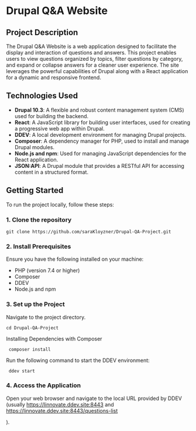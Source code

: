 # Drupal Q&A Website

## Project Description

The Drupal Q&A Website is a web application designed to facilitate the display and interaction of questions and answers. This project enables users to view questions organized by topics, filter questions by category, and expand or collapse answers for a cleaner user experience. The site leverages the powerful capabilities of Drupal along with a React application for a dynamic and responsive frontend.

## Technologies Used

- **Drupal 10.3**: A flexible and robust content management system (CMS) used for building the backend.
- **React**: A JavaScript library for building user interfaces, used for creating a progressive web app within Drupal.
- **DDEV**: A local development environment for managing Drupal projects.
- **Composer**: A dependency manager for PHP, used to install and manage Drupal modules.
- **Node.js and npm**: Used for managing JavaScript dependencies for the React application.
- **JSON:API**: A Drupal module that provides a RESTful API for accessing content in a structured format.

## Getting Started

To run the project locally, follow these steps:

### 1. Clone the repository

    
    git clone https://github.com/saraKloyzner/Drupal-QA-Project.git
    
### 2. Install Prerequisites
Ensure you have the following installed on your machine:

- PHP (version 7.4 or higher)
- Composer
- DDEV
- Node.js and npm
### 3. Set up the Project
Navigate to the project directory.
   
    cd Drupal-QA-Project
    
Installing Dependencies with Composer

     composer install

     
Run the following command to start the DDEV environment:

   

     ddev start
    

### 4. Access the Application
Open your web browser and navigate to the local URL provided by DDEV (usually
    https://linnovate.ddev.site:8443
and 
    https://linnovate.ddev.site:8443/questions-list
   
).



